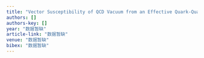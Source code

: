```yaml
---
title: "Vector Susceptibility of QCD Vacuum from an Effective Quark-Quark Interaction"
authors: []
authors-key: []
year: "数据暂缺"
article-link: "数据暂缺"
venue: "数据暂缺"
bibex: "数据暂缺"
---
```

